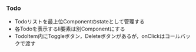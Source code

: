 ### Todo

- Todoリストを最上位Componentのstateとして管理する
- 各Todoを表示するli要素は別Componentにする
- TodoItem内にToggleボタン，Deleteボタンがあるが，onClickはコールバックで渡す
